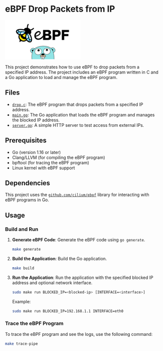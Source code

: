 # eBPF Drop Packets from IP

![banner](ebpfWithGolang.png)

This project demonstrates how to use eBPF to drop packets from a specified IP address. The project includes an eBPF program written in C and a Go application to load and manage the eBPF program.

## Files

- [`drop.c`](drop.c): The eBPF program that drops packets from a specified IP address.
- [`main.go`](main.go): The Go application that loads the eBPF program and manages the blocked IP address.
- [`server.go`](server/server.go): A simple HTTP server to test access from external IPs.

## Prerequisites

- Go (version 1.16 or later)
- Clang/LLVM (for compiling the eBPF program)
- bpftool (for tracing the eBPF program)
- Linux kernel with eBPF support

## Dependencies

This project uses the [`github.com/cilium/ebpf`](https://github.com/cilium/ebpf) library for interacting with eBPF programs in Go.

## Usage

### Build and Run

1. **Generate eBPF Code**: Generate the eBPF code using `go generate`.

    ```sh
    make generate
    ```

2. **Build the Application**: Build the Go application.

    ```sh
    make build
    ```

3. **Run the Application**: Run the application with the specified blocked IP address and optional network interface.

    ```sh
    sudo make run BLOCKED_IP=<blocked-ip> [INTERFACE=<interface>]
    ```

    Example:

    ```sh
    sudo make run BLOCKED_IP=192.168.1.1 INTERFACE=eth0
    ```

### Trace the eBPF Program

To trace the eBPF program and see the logs, use the following command:

```sh
make trace-pipe
```
